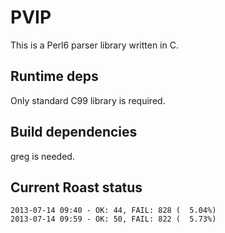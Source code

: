 PVIP
====

This is a Perl6 parser library written in C.

Runtime deps
------------

Only standard C99 library is required.

Build dependencies
------------------

greg is needed.


Current Roast status
--------------------

    2013-07-14 09:40 - OK: 44, FAIL: 828 (  5.04%)
    2013-07-14 09:59 - OK: 50, FAIL: 822 (  5.73%)

